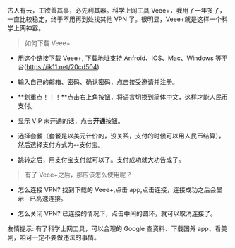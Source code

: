 古人有云，工欲善其事，必先利其器。科学上网工具 Veee+，我用了一年多了，一直比较稳定，终于不用再到处找其他 VPN 了。很明显，Veee+就是这样一个科学上网神器。

> 如何下载 Veee+

- 用这个链接下载 Veee+, 下载地址支持 Anfroid、iOS、Mac、Windows 等平台(https://ik11.net/20cd504)

- 输入自己的邮箱、密码、确认密码，点击接受邀请并注册。

- **划重点！！！**点击右上角按钮，将语言切换到简体中文，这样才能人民币支付。

- 显示 VIP 未开通的话，点击**开通**按钮。

- 选择套餐（套餐是以美元计价的，没关系，支付的时候可以用人民币结算），然后选择支付方式为--支付宝。

- 跳转之后，用支付宝支付就可以了。支付成功就大功告成了。

> 有了 Veee+之后，那应该怎么使用呢？

- 怎么连接 VPN? 找到下载的 Veee+,点击 app,点击连接，连接成功之后会显示--已高速连接。

- 怎么关闭 VPN? 已连接的情况下，点击中间的圆环，就可以取消连接了。

友情提示: 有了科学上网工具，可以合理的 Google 查资料、下载国外 app、看美剧，咱可一定不要做违法的事情。
